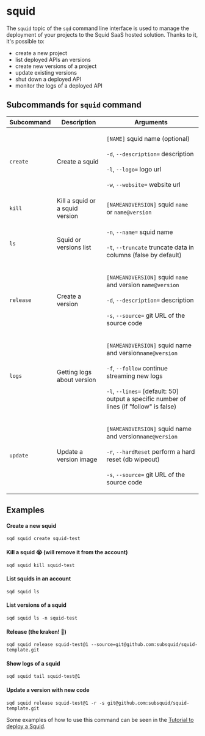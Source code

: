 # squid

The `squid` topic of the `sqd` command line interface is used to manage the deployment of your projects to the Squid SaaS hosted solution. Thanks to it, it's possible to:

* create a new project
* list deployed APIs an versions
* create new versions of a project
* update existing versions
* shut down a deployed API
* monitor the logs of a deployed API

## Subcommands for `squid` command

| Subcommand | Description                     | Arguments                                                                                                                                                                                                                                                                                                         |
| ---------- | ------------------------------- |-------------------------------------------------------------------------------------------------------------------------------------------------------------------------------------------------------------------------------------------------------------------------------------------------------------------|
| `create`   | Create a squid                  | <p><code>[NAME]</code> squid name (optional)<br/><br/><code>-d</code>, <code>--description=</code> description<br/><br/><code>-l</code>, <code>--logo=</code> logo url <br/><br/><code>-w</code>, <code>--website=</code> website url</p>                                                                         |
| `kill`     | Kill a squid or a squid version | `[NAMEANDVERSION]` squid `name` or `name@version`                                                                                                                                                                                                                                                                 |
| `ls`       | Squid or versions list          | <p><code>-n</code>, <code>--name=</code> squid name<br/><br/><code>-t</code>, <code>--truncate</code> truncate data in columns (false by default)</p>                                                                                                                                                             |
| `release`  | Create a version                | <p><code>[NAMEANDVERSION]</code> squid <code>name</code> and version <code>name@version</code><br/><code></code><br/><code>-d</code>, <code>--description=</code> description<br/> <br/><code>-s</code>, <code>--source=</code> git URL of the source code</p>                                                    |
| `logs`     | Getting logs about version      | <p><code>[NAMEANDVERSION]</code> squid name and version<code>name@version</code><br/><code></code><br/><code></code><code>-f</code>, <code>--follow</code> continue streaming new logs<br/><br/><code>-l</code>, <code>--lines=</code> [default: 50] output a specific number of lines (if "follow" is false)</p> |
| `update`   | Update a version image          | <p><code>[NAMEANDVERSION]</code> squid name and version<code>name@version</code><br/><br/><code>-r</code>, <code>--hardReset</code> perform a hard reset (db wipeout) <br/><br/><code>-s</code>, <code>--source=</code> git URL of the source code</p>                                                            |

## Examples

#### Create a new squid

```
sqd squid create squid-test
```

#### Kill a squid :sob: (will remove it from the account)

```
sqd squid kill squid-test
```

#### List squids in an account

```
sqd squid ls
```

#### List versions of a squid

```
sqd squid ls -n squid-test
```

#### Release (the kraken! :squid:)

```
sqd squid release squid-test@1 --source=git@github.com:subsquid/squid-template.git
```

#### Show logs of a squid

```
sqd squid tail squid-test@1
```

#### Update a version with new code

```
sqd squid release squid-test@1 -r -s git@github.com:subsquid/squid-template.git
```

Some examples of how to use this command can be seen in the [Tutorial to deploy a Squid](/docs/tutorials/deploy-your-squid).
